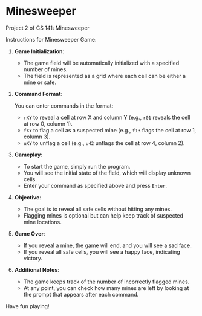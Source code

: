 # Minesweeper
Project 2 of CS 141: Minesweeper

Instructions for Minesweeper Game:

1. **Game Initialization**:
   - The game field will be automatically initialized with a specified number of mines.
   - The field is represented as a grid where each cell can be either a mine or safe.

2. **Command Format**:

   You can enter commands in the format: 
     - `rXY` to reveal a cell at row X and column Y (e.g., `r01` reveals the cell at row 0, column 1).
     - `fXY` to flag a cell as a suspected mine (e.g., `f13` flags the cell at row 1, column 3).
     - `uXY` to unflag a cell (e.g., `u42` unflags the cell at row 4, column 2).

4. **Gameplay**:
   - To start the game, simply run the program.
   - You will see the initial state of the field, which will display unknown cells.
   - Enter your command as specified above and press `Enter`.

5. **Objective**:
   - The goal is to reveal all safe cells without hitting any mines.
   - Flagging mines is optional but can help keep track of suspected mine locations.

6. **Game Over**:
   - If you reveal a mine, the game will end, and you will see a sad face. 
   - If you reveal all safe cells, you will see a happy face, indicating victory.

7. **Additional Notes**:
   - The game keeps track of the number of incorrectly flagged mines.
   - At any point, you can check how many mines are left by looking at the prompt that appears after each command.

Have fun playing!

